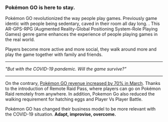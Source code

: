 ### Pokémon GO is here to stay. 

Pokémon GO revolutionized the way people play games. Previously game identic with people being sedentary, caved in their room all day long. . This AR-GPS-RPG (Augmented Reality-Global Positioning System-Role Playing Games) genre game enhances the experience of people playing games in the real world.

Players become more active and more social, they walk around more and play the game together with family and friends.

---

_"But with the COVID-19 pandemic. Will the game survive?"_

---

On the contrary, [Pokémon GO revenue increased by 70% in March](https://www.forbes.com/sites/simonchandler/2020/06/02/coronavirus-boosts-pokmon-go-spending-by-70-as-gamers-play-inside/#1be886ef1994). Thanks to the introduction of Remote Raid Pass, where players can go on Pokémon Raid remotely from anywhere. In addition, Pokemon Go also reduced the walking requirement for hatching eggs and Player Vs Player Battle. 

Pokémon GO has changed their business model to be more relevant with the COVID-19 situation. **Adapt, improvise, overcome.**

